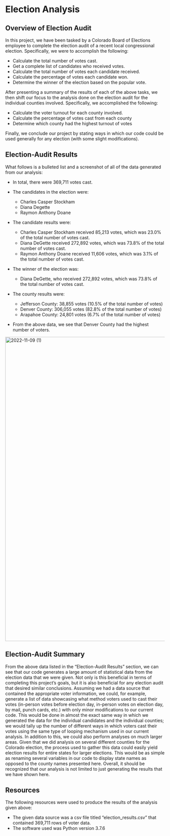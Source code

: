 # Election Analysis

## Overview of Election Audit
In this project, we have been tasked by a Colorado Board of Elections employee to complete the election audit of a recent local congressional election.  Specifically, we were to accomplish the following:
*	Calculate the total number of votes cast.
*	Get a complete list of candidates who received votes.
*	Calculate the total number of votes each candidate received.
*	Calculate the percentage of votes each candidate won.
*	Determine the winner of the election based on the popular vote.

After presenting a summary of the results of each of the above tasks, we then shift our focus to the analysis done on the election audit for the individual counties involved.  Specifically, we accomplished the following:
*	Calculate the voter turnout for each county involved.
*	Calculate the percentage of votes cast from each county 
*	Determine which county had the highest turnout of votes

Finally, we conclude our project by stating ways in which our code could be used generally for any election (with some slight modifications).

## Election-Audit Results
What follows is a bulleted list and a screenshot of all of the data generated from our analysis:
*	In total, there were 369,711 votes cast.

*	The candidates in the election were:
	*	Charles Casper Stockham
	*	Diana Degette
	*	Raymon Anthony Doane

*	The candidate results were:
	*	Charles Casper Stockham received 85,213 votes, which was 23.0% of the total number of votes cast.
	*	Diana DeGette received 272,892 votes, which was 73.8% of the total number of votes cast.
	*	Raymon Anthony Doane received 11,606 votes, which was 3.1% of the total number of votes cast.

*	The winner of the election was:
	*	Diana DeGette, who received 272,892 votes, which was 73.8% of the total number of votes cast.

*	The county results were:
	*	Jefferson County: 38,855 votes (10.5% of the total number of votes)
	*	Denver County: 306,055 votes (82.8% of the total number of votes)
	*	Arapahoe County: 24,801 votes (6.7% of the total number of votes)

*	From the above data, we see that Denver County had the highest number of voters.




<img width="960" alt="2022-11-09 (1)" src="https://user-images.githubusercontent.com/115128743/200970571-f6330c2b-b9da-4c1d-8ea9-269d718b9379.png">

## Election-Audit Summary
From the above data listed in the “Election-Audit Results” section, we can see that our code generates a large amount of statistical data from the election data that we were given.  Not only is this beneficial in terms of completing this project’s goals, but it is also beneficial for any election audit that desired similar conclusions.  Assuming we had a data source that contained the appropriate voter information, we could, for example, generate a list of data showcasing what method voters used to cast their votes (in-person votes before election day, in-person votes on election day, by mail, punch cards, etc.) with only minor modifications to our current code.  This would be done in almost the exact same way in which we generated the data for the individual candidates and the individual counties; we would tally up the number of different ways in which voters cast their votes using the same type of looping mechanism used in our current analysis.  In addition to this, we could also perform analyses on much larger areas.  Given that we did analysis on several different counties for the Colorado election, the process used to gather this data could easily yield election results for entire states for larger elections.  This would be as simple as renaming several variables in our code to display state names as opposed to the county names presented here.  Overall, it should be recognized that our analysis is not limited to just generating the results that we have shown here.

## Resources
The following resources were used to produce the results of the analysis given above:
*	The given data source was a csv file titled “election_results.csv” that contained 369,711 rows of voter data.
*	The software used was Python version 3.7.6

